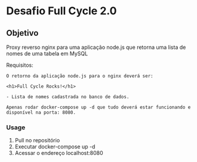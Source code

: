 # Desafio Full Cycle 2.0
## Objetivo <a name = "objetivo"></a>

Proxy reverso nginx para uma aplicação node.js que retorna uma lista de nomes de uma tabela em MySQL

Requisitos:<br />

    O retorno da aplicação node.js para o nginx deverá ser:

    <h1>Full Cycle Rocks!</h1>

    - Lista de nomes cadastrada no banco de dados.
    
    Apenas rodar docker-compose up -d que tudo deverá estar funcionando e disponível na porta: 8080.

### Usage
  1. Pull no repositório
  2. Executar docker-compose up -d
  3. Acessar o endereço localhost:8080
